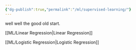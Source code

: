 ```yaml
---
{"dg-publish":true,"permalink":"/ml/supervised-learning/"}
---
```


well well the good old start.

[[ML/Linear Regression\|Linear Regression]]

[[ML/Logistic Regression\|Logistic Regression]]

